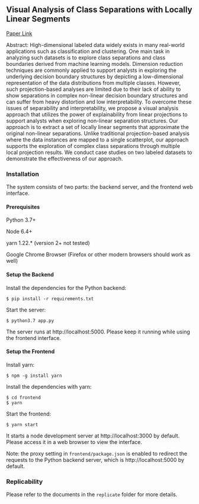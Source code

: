 ## Visual Analysis of Class Separations with Locally Linear Segments

[Paper Link](http://vader.lab.asu.edu/docs/publications/pdf/2020/llp.pdf)

Abstract: High-dimensional labeled data widely exists in many real-world applications such as classification and clustering. One main task in analyzing such datasets is to explore class separations and class boundaries derived from machine learning models. Dimension reduction techniques are commonly applied to support analysts in exploring the underlying decision boundary structures by depicting a low-dimensional representation of the data distributions from multiple classes. However, such projection-based analyses are limited due to their lack of ability to show separations in complex non-linear decision boundary structures and can suffer from heavy distortion and low interpretability. To overcome these issues of separability and interpretability, we propose a visual analysis approach that utilizes the power of explainability from linear projections to support analysts when exploring non-linear separation structures. Our approach is to extract a set of locally linear segments that approximate the original non-linear separations. Unlike traditional projection-based analysis where the data instances are mapped to a single scatterplot, our approach supports the exploration of complex class separations through multiple local projection results. We conduct case studies on two labeled datasets to demonstrate the effectiveness of our approach.


### Installation
The system consists of two parts: the backend server, and the frontend web interface.

#### Prerequisites
Python 3.7+

Node 6.4+

yarn 1.22.* (version 2+ not tested)

Google Chrome Browser (Firefox or other modern browsers should work as well)

#### Setup the Backend
Install the dependencies for the Python backend:
```shell script
$ pip install -r requirements.txt
```

Start the server:
```shell script
$ python3.7 app.py
```
The server runs at http://localhost:5000. Please keep it running while using the frontend interface.

#### Setup the Frontend

Install yarn:
```shell script
$ npm -g install yarn
```

Install the dependencies with yarn:
```shell script
$ cd frontend
$ yarn
```

Start the frontend:
```shell script
$ yarn start
```

It starts a node development server at http://localhost:3000 by default. Please access it in a web browser to view the interface.

Note: the proxy setting in ```frontend/package.json``` is enabled to redirect the requests to the Python backend server, which is http://localhost:5000 by default.

### Replicability
Please refer to the documents in the ```replicate``` folder for more details.